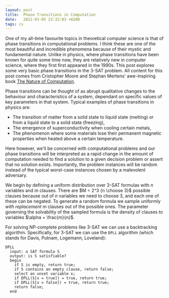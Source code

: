 ```yaml
---
layout: post
title:  Phase Transitions in Computation
date:   2022-03-05 23:32:03 +0200
tags: cs
---
```


One of my all-time favourite topics in theoretical computer science is that of phase transitions in computational problems. I think these are one of the most beautiful and incredible phenomena because of their mystic and fundamental nature. Unlike in physics, where phase transitions have been known for quite some time now, they are relatively new in computer science, where they first first appeared in the 1990s. This post explores some very basic phase transitions in the 3-SAT problem. All content for this post comes from Cristopher Moore and Stephan Mertens' awe-inspiring book [The Nature of Computation](https://www.amazon.com/Nature-Computation-Cristopher-Moore/dp/0199233217/ref=sr_1_1?crid=2CWBHWPZCPT26&keywords=nature+of+computation&qid=1648843521&sprefix=nature+of+computation%2Caps%2C169&sr=8-1).

Phase transitions can be thought of as abrupt qualitative changes to the behaviour and characteristics of a system, dependant on specific values of key parameters in that system. Typical examples of phase transitions in physics are:
- The transition of matter from a solid state to liquid state (melting) or from a liquid state to a solid state (freezing),
- The emergence of superconductivity when cooling certain metals,
- The phenomenon where some materials lose their permanent magnetic properties when heated above a certain temperature.

Here however, we'll be concerned with computational problems and our phase transitions will be interpreted as a rapid change in the amount of computation needed to find a solution to a given decision problem or assert that no solution exists. Importantly, the problem instances will be random instead of the typical worst-case instances chosen by a malevolent adversary.

We begin by defining a uniform distribution over 3-SAT formulas with $n$ variables and $m$ clauses. There are $M = 2^3 {n \choose 3}$ possible clauses because out of $n$ variables we need to choose 3, and each one of these can be negated. To generate a random formula we sample uniformly *with replacement* $m$ clauses out of the possible ones. The parameter governing the solvability of the sampled formula is the density of clauses to variables $\alpha = \frac{m}{n}$.

For solving NP-complete problems like 3-SAT we can use a backtracking algorithm. Specifically, for 3-SAT we can use the `DPLL` algorithm (which stands for Davis, Putnam, Logemann, Loveland):

```
DPLL
  input: a SAT formula S
  output: is S satisfiable?
  begin
    if S is empty, return true;
    if S contains an empty clause, return false;
    select an unset variable x;
    if DPLL(S[x = true]) = true, return true;
    if DPLL(S[x = false]) = true, return true;
    return false;
  end
```





